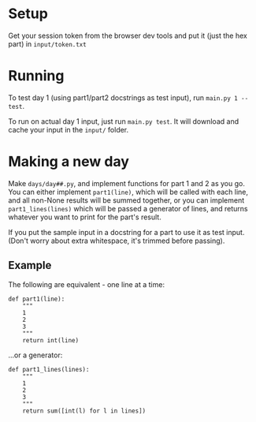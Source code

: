 # Setup
Get your session token from the browser dev tools and put it (just the hex part) in `input/token.txt`

# Running
To test day 1 (using part1/part2 docstrings as test input), run `main.py 1 --test`.

To run on actual day 1 input, just run `main.py test`. It will download and cache your input in the `input/` folder.

# Making a new day
Make `days/day##.py`, and implement functions for part 1 and 2 as you go. You
can either implement `part1(line)`, which will be called with each line, and
all non-None results will be summed together, or you can implement
`part1_lines(lines)` which will be passed a generator of lines, and returns
whatever you want to print for the part's result.

If you put the sample input in a docstring for a part to use it as test input.
(Don't worry about extra whitespace, it's trimmed before passing).

## Example

The following are equivalent - one line at a time:
```
def part1(line):
    """
    1
    2
    3
    """
    return int(line)
```

...or a generator:
```
def part1_lines(lines):
    """
    1
    2
    3
    """
    return sum([int(l) for l in lines])
```
